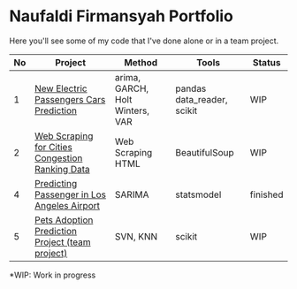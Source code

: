 # Naufaldi Firmansyah Portfolio

Here you'll see some of my code that I've done alone or in a team project.


| No | Project | Method | Tools |Status| 
|-------|---------|---------|-|-|
|1 | [New Electric Passengers Cars Prediction](https://github.com/naufaldi-fir/new-electric-passengers-cars-prediction) | arima, GARCH, Holt Winters, VAR | pandas data_reader, scikit| WIP| 
|2| [Web Scraping for Cities Congestion Ranking Data](https://github.com/naufaldi-fir/web-scraping-for-cities-congestion-ranking-data) | Web Scraping HTML |BeautifulSoup| WIP |
|4| [Predicting Passenger in Los Angeles Airport](https://github.com/naufaldi-fir/Los-angeles-airport-passenger-prediction) | SARIMA | statsmodel|finished|
|5| [Pets Adoption Prediction Project (team project)](https://github.com/naufaldi-fir/adoption-prediction-project) |SVN, KNN|scikit| WIP |

*WIP: Work in progress


